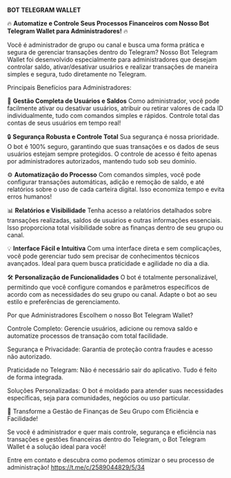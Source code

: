 **BOT TELEGRAM WALLET**

🔥 **Automatize e Controle Seus Processos Financeiros com Nosso Bot Telegram Wallet para Administradores!** 🔥

Você é administrador de grupo ou canal e busca uma forma prática e segura de gerenciar transações dentro do Telegram? Nosso Bot Telegram Wallet foi desenvolvido especialmente para administradores que desejam controlar saldo, ativar/desativar usuários e realizar transações de maneira simples e segura, tudo diretamente no Telegram.

Principais Benefícios para Administradores:

💼 **Gestão Completa de Usuários e Saldos**
Como administrador, você pode facilmente ativar ou desativar usuários, atribuir ou retirar valores de cada ID individualmente, tudo com comandos simples e rápidos. Controle total das contas de seus usuários em tempo real!

🔒 **Segurança Robusta e Controle Total**
Sua segurança é nossa prioridade. O bot é 100% seguro, garantindo que suas transações e os dados de seus usuários estejam sempre protegidos. O controle de acesso é feito apenas por administradores autorizados, mantendo tudo sob seu domínio.

⚙️ **Automatização do Processo**
Com comandos simples, você pode configurar transações automáticas, adição e remoção de saldo, e até relatórios sobre o uso de cada carteira digital. Isso economiza tempo e evita erros humanos!

📊 **Relatórios e Visibilidade**
Tenha acesso a relatórios detalhados sobre transações realizadas, saldos de usuários e outras informações essenciais. Isso proporciona total visibilidade sobre as finanças dentro de seu grupo ou canal.

💡 **Interface Fácil e Intuitiva**
Com uma interface direta e sem complicações, você pode gerenciar tudo sem precisar de conhecimentos técnicos avançados. Ideal para quem busca praticidade e agilidade no dia a dia.

🛠 **Personalização de Funcionalidades**
O bot é totalmente personalizável, permitindo que você configure comandos e parâmetros específicos de acordo com as necessidades do seu grupo ou canal. Adapte o bot ao seu estilo e preferências de gerenciamento.

Por que Administradores Escolhem o nosso Bot Telegram Wallet?

Controle Completo: Gerencie usuários, adicione ou remova saldo e automatize processos de transação com total facilidade.

Segurança e Privacidade: Garantia de proteção contra fraudes e acesso não autorizado.

Praticidade no Telegram: Não é necessário sair do aplicativo. Tudo é feito de forma integrada.

Soluções Personalizadas: O bot é moldado para atender suas necessidades específicas, seja para comunidades, negócios ou uso particular.

🚀 Transforme a Gestão de Finanças de Seu Grupo com Eficiência e Facilidade!

Se você é administrador e quer mais controle, segurança e eficiência nas transações e gestões financeiras dentro do Telegram, o Bot Telegram Wallet é a solução ideal para você!

Entre em contato e descubra como podemos otimizar o seu processo de administração!
https://t.me/c/2589044829/5/34
